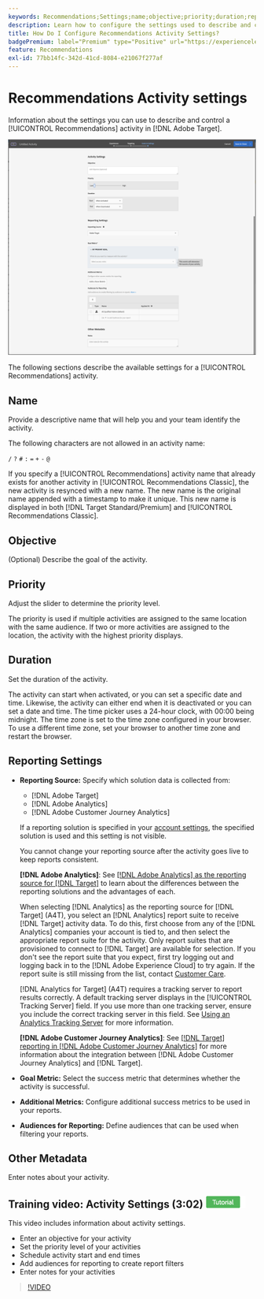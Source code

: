 ```yaml
---
keywords: Recommendations;Settings;name;objective;priority;duration;reporting settings;other metadata
description: Learn how to configure the settings used to describe and control a Recommendations activity in Adobe Target.
title: How Do I Configure Recommendations Activity Settings?
badgePremium: label="Premium" type="Positive" url="https://experienceleague.adobe.com/docs/target/using/introduction/intro.html?lang=en#premium newtab=true" tooltip="See what's included in Target Premium."
feature: Recommendations
exl-id: 77bb14fc-342d-41cd-8084-e21067f277af
---
```

# Recommendations Activity settings

Information about the settings you can use to describe and control a [!UICONTROL Recommendations] activity in [!DNL Adobe Target].

![Recommendations Goals & Settings page](/help/main/c-recommendations/t-create-recs-activity/assets/recs-settings.png)

The following sections describe the available settings for a [!UICONTROL Recommendations] activity.

## Name

Provide a descriptive name that will help you and your team identify the activity.

The following characters are not allowed in an activity name:

`/`
`?`
`#`
`:`
`=`
`+`
`-`
`@`

If you specify a [!UICONTROL Recommendations] activity name that already exists for another activity in [!UICONTROL Recommendations Classic], the new activity is resynced with a new name. The new name is the original name appended with a timestamp to make it unique. This new name is displayed in both [!DNL Target Standard/Premium] and [!UICONTROL Recommendations Classic].

## Objective

(Optional) Describe the goal of the activity.

## Priority

Adjust the slider to determine the priority level.

The priority is used if multiple activities are assigned to the same location with the same audience. If two or more activities are assigned to the location, the activity with the highest priority displays.

## Duration

Set the duration of the activity.

The activity can start when activated, or you can set a specific date and time. Likewise, the activity can either end when it is deactivated or you can set a date and time. The time picker uses a 24-hour clock, with 00:00 being midnight. The time zone is set to the time zone configured in your browser. To use a different time zone, set your browser to another time zone and restart the browser.

## Reporting Settings

* **Reporting Source:** Specify which solution data is collected from:

  * [!DNL Adobe Target]
  * [!DNL Adobe Analytics]
  * [!DNL Adobe Customer Journey Analytics]

  If a reporting solution is specified in your [account settings](/help/main/administrating-target/reporting.md), the specified solution is used and this setting is not visible.

  You cannot change your reporting source after the activity goes live to keep reports consistent.

  **[!DNL Adobe Analytics]**: See [[!DNL Adobe Analytics] as the reporting source for [!DNL Target]](/help/main/c-integrating-target-with-mac/a4t/a4t.md) to learn about the differences between the reporting solutions and the advantages of each.

  When selecting [!DNL Analytics] as the reporting source for [!DNL Target] (A4T), you select an [!DNL Analytics] report suite to receive [!DNL Target] activity data. To do this, first choose from any of the [!DNL Analytics] companies your account is tied to, and then select the appropriate report suite for the activity. Only report suites that are provisioned to connect to [!DNL Target] are available for selection. If you don't see the report suite that you expect, first try logging out and logging back in to the [!DNL Adobe Experience Cloud] to try again. If the report suite is still missing from the list, contact [Customer Care](/help/main/cmp-resources-and-contact-information.md#reference_ACA3391A00EF467B87930A450050077C).

  [!DNL Analytics for Target] (A4T) requires a tracking server to report results correctly. A default tracking server displays in the [!UICONTROL Tracking Server] field. If you use more than one tracking server, ensure you include the correct tracking server in this field. See [Using an Analytics Tracking Server](/help/main/c-integrating-target-with-mac/a4t/analytics-tracking-server.md#task_72077BA7E93C4A65A715A18F32228823) for more information.

  **[!DNL Adobe Customer Journey Analytics]**: See [[!DNL Target] reporting in [!DNL Adobe Customer Journey Analytics]](/help/main/c-integrating-target-with-mac/cja/target-reporting-in-cja.md) for more information about the integration between [!DNL Adobe Customer Journey Analytics] and [!DNL Target].
  
* **Goal Metric:** Select the success metric that determines whether the activity is successful.
* **Additional Metrics:** Configure additional success metrics to be used in your reports.
* **Audiences for Reporting:** Define audiences that can be used when filtering your reports.

## Other Metadata

Enter notes about your activity.

## Training video: Activity Settings (3:02) ![Tutorial badge](/help/main/assets/tutorial.png)

This video includes information about activity settings.

* Enter an objective for your activity 
* Set the priority level of your activities 
* Schedule activity start and end times 
* Add audiences for reporting to create report filters 
* Enter notes for your activities

>[!VIDEO](https://video.tv.adobe.com/v/17381)
